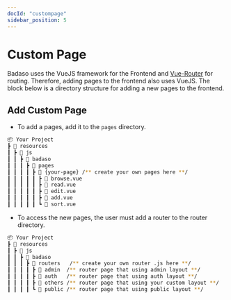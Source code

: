 ```yaml
---
docId: "custompage"
sidebar_position: 5
---
```


# Custom Page

Badaso uses the VueJS framework for the Frontend and [Vue-Router](https://router.vuejs.org/) for routing. Therefore, adding pages to the frontend also uses VueJS. The block below is a directory structure for adding a new pages to the frontend.

## Add Custom Page

- To add a pages, add it to the `pages` directory.
```bash
📦 Your Project
┣ 📂 resources
┃ ┣ 📂 js
┃ ┃ ┣ 📂 badaso
┃ ┃ ┃ ┣ 📂 pages 
┃ ┃ ┃ ┃ ┣ 📂 {your-page} /** create your own pages here **/
┃ ┃ ┃ ┃ ┃ ┣ 📜 browse.vue
┃ ┃ ┃ ┃ ┃ ┣ 📜 read.vue
┃ ┃ ┃ ┃ ┃ ┣ 📜 edit.vue
┃ ┃ ┃ ┃ ┃ ┣ 📜 add.vue
┃ ┃ ┃ ┃ ┃ ┗ 📜 sort.vue
```

- To access the new pages, the user must add a router to the router directory.
```bash
📦 Your Project
┣ 📂 resources
┃ ┣ 📂 js
┃ ┃ ┣ 📂 badaso
┃ ┃ ┃ ┣ 📂 routers   /** create your own router .js here **/
┃ ┃ ┃ ┃ ┣ 📂 admin  /** router page that using admin layout **/
┃ ┃ ┃ ┃ ┣ 📂 auth   /** router page that using auth layout **/
┃ ┃ ┃ ┃ ┣ 📂 others /** router page that using your custom layout **/
┃ ┃ ┃ ┃ ┗ 📂 public /** router page that using public layout **/
```